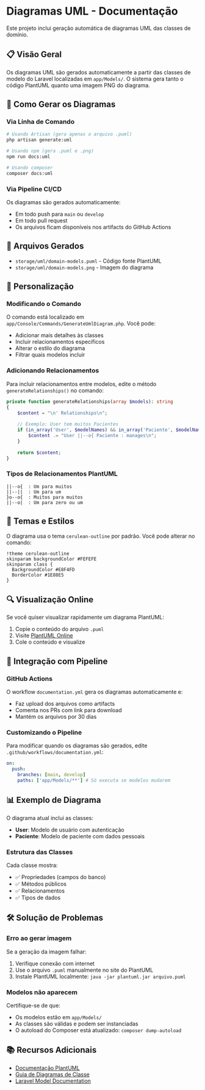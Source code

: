 # Diagramas UML - Documentação

Este projeto inclui geração automática de diagramas UML das classes de domínio.

## 📋 Visão Geral

Os diagramas UML são gerados automaticamente a partir das classes de modelo do Laravel localizadas em `app/Models/`. O sistema gera tanto o código PlantUML quanto uma imagem PNG do diagrama.

## 🚀 Como Gerar os Diagramas

### Via Linha de Comando

```bash
# Usando Artisan (gera apenas o arquivo .puml)
php artisan generate:uml

# Usando npm (gera .puml e .png)
npm run docs:uml

# Usando composer
composer docs:uml
```

### Via Pipeline CI/CD

Os diagramas são gerados automaticamente:
- Em todo push para `main` ou `develop`
- Em todo pull request
- Os arquivos ficam disponíveis nos artifacts do GitHub Actions

## 📁 Arquivos Gerados

- `storage/uml/domain-models.puml` - Código fonte PlantUML
- `storage/uml/domain-models.png` - Imagem do diagrama

## 🔧 Personalização

### Modificando o Comando

O comando está localizado em `app/Console/Commands/GenerateUmlDiagram.php`. Você pode:

- Adicionar mais detalhes às classes
- Incluir relacionamentos específicos
- Alterar o estilo do diagrama
- Filtrar quais modelos incluir

### Adicionando Relacionamentos

Para incluir relacionamentos entre modelos, edite o método `generateRelationships()` no comando:

```php
private function generateRelationships(array $models): string
{
    $content = "\n' Relationships\n";
    
    // Exemplo: User tem muitos Pacientes
    if (in_array('User', $modelNames) && in_array('Paciente', $modelNames)) {
        $content .= "User ||--o{ Paciente : manages\n";
    }
    
    return $content;
}
```

### Tipos de Relacionamentos PlantUML

```
||--o{  : Um para muitos
||--||  : Um para um
}o--o{  : Muitos para muitos
||--o|  : Um para zero ou um
```

## 🎨 Temas e Estilos

O diagrama usa o tema `cerulean-outline` por padrão. Você pode alterar no comando:

```plantuml
!theme cerulean-outline
skinparam backgroundColor #FEFEFE
skinparam class {
  BackgroundColor #E8F4FD
  BorderColor #1E88E5
}
```

## 🔍 Visualização Online

Se você quiser visualizar rapidamente um diagrama PlantUML:

1. Copie o conteúdo do arquivo `.puml`
2. Visite [PlantUML Online](http://www.plantuml.com/plantuml/uml/)
3. Cole o conteúdo e visualize

## 🚀 Integração com Pipeline

### GitHub Actions

O workflow `documentation.yml` gera os diagramas automaticamente e:

- Faz upload dos arquivos como artifacts
- Comenta nos PRs com link para download
- Mantém os arquivos por 30 dias

### Customizando o Pipeline

Para modificar quando os diagramas são gerados, edite `.github/workflows/documentation.yml`:

```yaml
on:
  push:
    branches: [main, develop]
    paths: ['app/Models/**'] # Só executa se modelos mudarem
```

## 📊 Exemplo de Diagrama

O diagrama atual inclui as classes:

- **User**: Modelo de usuário com autenticação
- **Paciente**: Modelo de paciente com dados pessoais

### Estrutura das Classes

Cada classe mostra:
- ✅ Propriedades (campos do banco)
- ✅ Métodos públicos
- ✅ Relacionamentos
- ✅ Tipos de dados

## 🛠️ Solução de Problemas

### Erro ao gerar imagem

Se a geração da imagem falhar:

1. Verifique conexão com internet
2. Use o arquivo `.puml` manualmente no site do PlantUML
3. Instale PlantUML localmente: `java -jar plantuml.jar arquivo.puml`

### Modelos não aparecem

Certifique-se de que:
- Os modelos estão em `app/Models/`
- As classes são válidas e podem ser instanciadas
- O autoload do Composer está atualizado: `composer dump-autoload`

## 📚 Recursos Adicionais

- [Documentação PlantUML](https://plantuml.com/)
- [Guia de Diagramas de Classe](https://plantuml.com/class-diagram)
- [Laravel Model Documentation](https://laravel.com/docs/eloquent)
